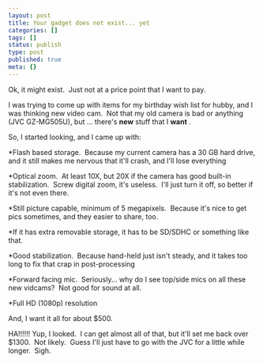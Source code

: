 ```yaml
---
layout: post
title: Your gadget does not exist... yet
categories: []
tags: []
status: publish
type: post
published: true
meta: {}
---
```


Ok, it might exist.  Just not at a price point that I want to pay.

I was trying to come up with items for my birthday wish list for hubby, and I was thinking new video cam.  Not that my old camera is bad or anything (JVC GZ-MG505U), but ... there's 
**new** stuff that I 
**want**
.

So, I started looking, and I came up with:

*Flash based storage.  Because my current camera has a 30 GB hard drive, and it still makes me nervous that it'll crash, and I'll lose everything


*Optical zoom.  At least 10X, but 20X if the camera has good built-in stabilization.  Screw digital zoom, it's useless.  I'll just turn it off, so better if it's not even there.


*Still picture capable, minimum of 5 megapixels.  Because it's nice to get pics sometimes, and they easier to share, too.


*If it has extra removable storage, it has to be SD/SDHC or something like that.


*Good stabilization.  Because hand-held just isn't steady, and it takes too long to fix that crap in post-processing


*Forward facing mic.  Seriously... why do I see top/side mics on all these new vidcams?  Not good for sound at all.


*Full HD (1080p) resolution

And, I want it all for about $500. 

HA!!!!!! Yup, I looked.  I can get almost all of that, but it'll set me back over $1300.  Not likely.  Guess I'll just have to go with the JVC for a little while longer.  Sigh.
